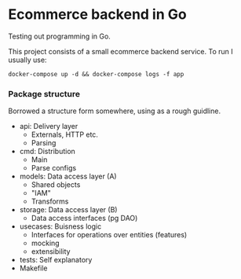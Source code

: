 # Ecommerce backend in Go

Testing out programming in Go. 

This project consists of a small ecommerce backend service.
To run I usually use:

```shell
docker-compose up -d && docker-compose logs -f app
```

### Package structure

Borrowed a structure form somewhere, using as a rough guidline.

[Directory/Package]: [Functionality]
- api: Delivery layer
    - Externals, HTTP etc.
    - Parsing
- cmd: Distribution
    - Main
    - Parse configs
- models: Data access layer (A)
    - Shared objects
    - "IAM"
    - Transforms
- storage: Data access layer (B)
    - Data access interfaces (pg DAO)
- usecases: Buisness logic
    - Interfaces for operations over entities (features)
    - mocking
    - extensibility
- tests: Self explanatory
- Makefile

